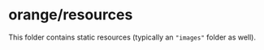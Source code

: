 # orange/resources

This folder contains static resources (typically an `"images"` folder as well).
